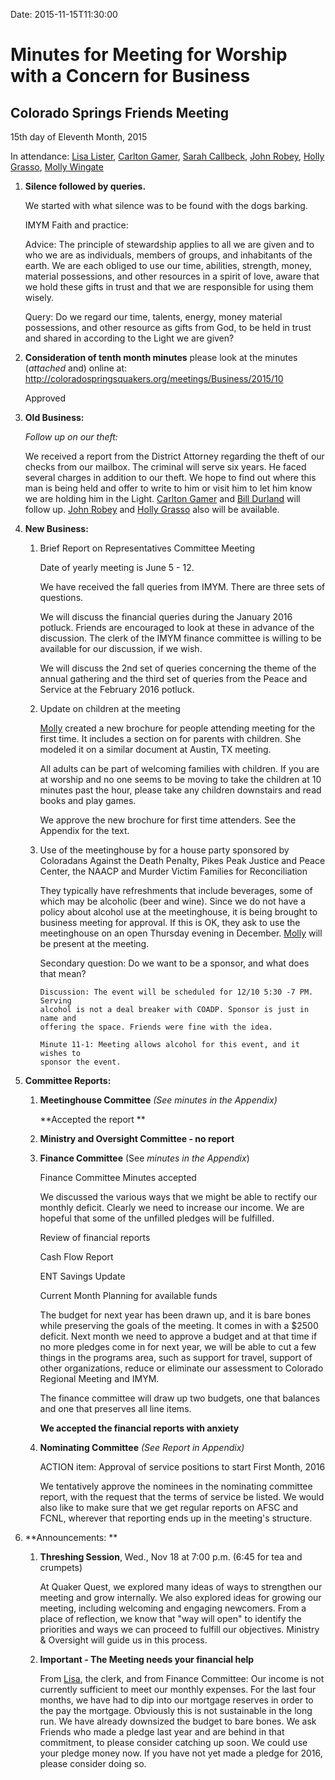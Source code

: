 Date: 2015-11-15T11:30:00

[AnnDaugherty]: /Friends/AnnDaugherty
[AnnGrantMartin]: /Friends/AnnGrantMartin
[BillDurland]: /Friends/BillDurland
[BillWerling]: /Friends/BillWerling
[CarltonGamer]: /Friends/CarltonGamer
[GenieDurland]: /Friends/GenieDurland
[HollyGrasso]: /Friends/HollyGrasso
[JeremyNelson]: /Friends/JeremyNelson
[JohnRobey]: /Friends/JohnRobey
[LindaSegar]: /Friends/LindaSegar
[LisaLister]: /Friends/LisaLister
[PeterLeVar]: /Friends/PeterLeVar
[MollyWingate]: /Friends/MollyWingate
[NancyAndrews]: /Friends/NancyAndrews
[PhilFriesen]: /Friends/PhilFriesen
[SarahCallback]: /Friends/SarahCallback

# Minutes for Meeting for Worship with a Concern for Business 
## Colorado Springs Friends Meeting

15th day of Eleventh Month, 2015

In attendance: [Lisa Lister][LisaLister], [Carlton Gamer][CarltonGamer], [Sarah Callbeck][SarahCallback], 
[John Robey][JohnRobey], [Holly Grasso][HollyGrasso], [Molly Wingate][MollyWingate]

1.  **Silence followed by queries.**

    We started with what silence was to be found with the dogs barking.

    IMYM Faith and practice:

    Advice: The principle of stewardship applies to all we are given and to
    who we are as individuals, members of groups, and inhabitants of the
    earth. We are each obliged to use our time, abilities, strength, money,
    material possessions, and other resources in a spirit of love, aware
    that we hold these gifts in trust and that we are responsible for using
    them wisely.

    Query: Do we regard our time, talents, energy, money material
    possessions, and other resource as gifts from God, to be held in trust
    and shared in according to the Light we are given?

2.  **Consideration of tenth month minutes** please look at the minutes
    (*attached* and) online at:
    <http://coloradospringsquakers.org/meetings/Business/2015/10>

    Approved

3.  **Old Business:**

    *Follow up on our theft:*

    We received a report from the District Attorney regarding the theft
    of our checks from our mailbox. The criminal will serve six years.
    He faced several charges in addition to our theft. We hope to find
    out where this man is being held and offer to write to him or visit
    him to let him know we are holding him in the Light. [Carlton Gamer][CarltonGamer]
    and [Bill Durland][BillDurland] will follow up. [John Robey][JohnRobey] and 
    [Holly Grasso][HollyGrasso] also will be available.

4.  **New Business:**

    1.  Brief Report on Representatives Committee Meeting
        
        Date of yearly meeting is June 5 - 12.

        We have received the fall queries from IMYM. There are three sets of
        questions.

        We will discuss the financial queries during the January 2016 potluck.
        Friends are encouraged to look at these in advance of the discussion.
        The clerk of the IMYM finance committee is willing to be available for
        our discussion, if we wish.

        We will discuss the 2nd set of queries concerning the theme of the
        annual gathering and the third set of queries from the Peace and Service
        at the February 2016 potluck.


    1.  Update on children at the meeting

        [Molly][MollyWingate] created a new brochure for people attending meeting for the first
        time. It includes a section on for parents with children. She modeled it
        on a similar document at Austin, TX meeting.

        All adults can be part of welcoming families with children. If you are
        at worship and no one seems to be moving to take the children at 10
        minutes past the hour, please take any children downstairs and read
        books and play games.

        We approve the new brochure for first time attenders. See the Appendix
        for the text.

    1.  Use of the meetinghouse by for a house party sponsored by
        Coloradans Against the Death Penalty, Pikes Peak Justice and Peace
        Center, the NAACP and Murder Victim Families for Reconciliation

        They typically have refreshments that include beverages, some of which may
        be alcoholic (beer and wine). Since we do not have a policy about
        alcohol use at the meetinghouse, it is being brought to business meeting
        for approval. If this is OK, they ask to use the meetinghouse on an open
        Thursday evening in December. [Molly][MollyWingate] will be present at the meeting.
        
        Secondary question: Do we want to be a sponsor, and what does that mean?

            Discussion: The event will be scheduled for 12/10 5:30 -7 PM. Serving
            alcohol is not a deal breaker with COADP. Sponsor is just in name and
            offering the space. Friends were fine with the idea.

            Minute 11-1: Meeting allows alcohol for this event, and it wishes to
            sponsor the event.

5.  **Committee Reports:**

    1.  **Meetinghouse Committee** *(See minutes in the Appendix)*

        **Accepted the report **

    1.  **Ministry and Oversight Committee - no report**

    1.  **Finance Committee** (See *minutes in the Appendix*)

        Finance Committee Minutes accepted

        We discussed the various ways that we might be able to rectify our
        monthly deficit. Clearly we need to increase our income. We are hopeful
        that some of the unfilled pledges will be fulfilled.

        Review of financial reports

        Cash Flow Report

        ENT Savings Update

        Current Month Planning for available funds

        The budget for next year has been drawn up, and it is bare bones while
        preserving the goals of the meeting. It comes in with a $2500 deficit.
        Next month we need to approve a budget and at that time if no more
        pledges come in for next year, we will be able to cut a few things in
        the programs area, such as support for travel, support of other
        organizations, reduce or eliminate our assessment to Colorado Regional
        Meeting and IMYM.

        The finance committee will draw up two budgets, one that balances and
        one that preserves all line items.

        **We accepted the financial reports with anxiety**

    1.  **Nominating Committee** *(See Report in Appendix)*

        ACTION item: Approval of service positions to start First Month, 2016

        We tentatively approve the nominees in the nominating committee report,
        with the request that the terms of service be listed. We would also like
        to make sure that we get regular reports on AFSC and FCNL, wherever that
        reporting ends up in the meeting's structure.

6.  **Announcements: **

    1.  **Threshing Session**, Wed., Nov 18 at 7:00 p.m. (6:45 for tea and
        crumpets)

        At Quaker Quest, we explored many ideas of ways to strengthen our
        meeting and grow internally. We also explored ideas for growing our
        meeting, including welcoming and engaging newcomers. From a place of
        reflection, we know that "way will open" to identify the priorities and
        ways we can proceed to fulfill our objectives. Ministry & Oversight will
        guide us in this process.

    1.  **Important - The Meeting needs your financial help**

        From [Lisa][LisaLister], the clerk, and from Finance Committee: Our income is not
        currently sufficient to meet our monthly expenses. For the last four
        months, we have had to dip into our mortgage reserves in order to the
        pay the mortgage. Obviously this is not sustainable in the long run. We
        have already downsized the budget to bare bones. We ask Friends who made
        a pledge last year and are behind in that commitment, to please consider
        catching up soon. We could use your pledge money now. If you have not
        yet made a pledge for 2016, please consider doing so.

